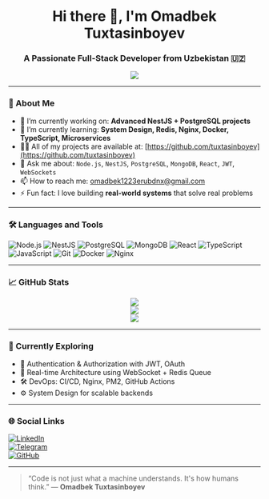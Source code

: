 <h1 align="center">Hi there 👋, I'm Omadbek Tuxtasinboyev</h1>
<h3 align="center">A Passionate Full-Stack Developer from Uzbekistan 🇺🇿</h3>

<p align="center">
  <img src="https://readme-typing-svg.demolab.com/?lines=Backend%20%26%20Frontend%20Developer;Node.js%20Lover;Always%20Learning%20New%20Things;Clean%20Code%20Advocate&center=true&width=440&height=45&pause=1000" />
</p>

---

### 🚀 About Me

- 🔭 I’m currently working on: **Advanced NestJS + PostgreSQL projects**
- 🌱 I’m currently learning: **System Design, Redis, Nginx, Docker, TypeScript, Microservices**
- 👨‍💻 All of my projects are available at: [https://github.com/tuxtasinboyev](https://github.com/tuxtasinboyev)
- 💬 Ask me about: `Node.js`, `NestJS`, `PostgreSQL`, `MongoDB`, `React`, `JWT`, `WebSockets`
- 📫 How to reach me: omadbek1223erubdnx@gmail.com
- ⚡ Fun fact: I love building **real-world systems** that solve real problems

---

### 🛠️ Languages and Tools

![Node.js](https://img.shields.io/badge/Node.js-339933?style=flat-square&logo=node.js&logoColor=white)
![NestJS](https://img.shields.io/badge/NestJS-E0234E?style=flat-square&logo=nestjs&logoColor=white)
![PostgreSQL](https://img.shields.io/badge/PostgreSQL-316192?style=flat-square&logo=postgresql&logoColor=white)
![MongoDB](https://img.shields.io/badge/MongoDB-47A248?style=flat-square&logo=mongodb&logoColor=white)
![React](https://img.shields.io/badge/React-61DAFB?style=flat-square&logo=react&logoColor=black)
![TypeScript](https://img.shields.io/badge/TypeScript-007ACC?style=flat-square&logo=typescript&logoColor=white)
![JavaScript](https://img.shields.io/badge/JavaScript-F7DF1E?style=flat-square&logo=javascript&logoColor=black)
![Git](https://img.shields.io/badge/Git-F05032?style=flat-square&logo=git&logoColor=white)
![Docker](https://img.shields.io/badge/Docker-2496ED?style=flat-square&logo=docker&logoColor=white)
![Nginx](https://img.shields.io/badge/Nginx-009639?style=flat-square&logo=nginx&logoColor=white)

---

### 📈 GitHub Stats

<p align="center">
  <img src="https://github-readme-streak-stats.herokuapp.com/?user=tuxtasinboyev&theme=radical&hide_border=true" />
  <br />
  <img src="https://github-readme-stats.vercel.app/api?username=tuxtasinboyev&show_icons=true&theme=radical&hide_border=true" />
  <br />
  <img src="https://github-readme-stats.vercel.app/api/top-langs/?username=tuxtasinboyev&layout=compact&theme=radical&hide_border=true" />
</p>

---

### 🧠 Currently Exploring

- 🔐 Authentication & Authorization with JWT, OAuth
- 🧵 Real-time Architecture using WebSocket + Redis Queue
- 🛠️ DevOps: CI/CD, Nginx, PM2, GitHub Actions
- ⚙️ System Design for scalable backends

---

### 🌐 Social Links

[![LinkedIn](https://img.shields.io/badge/LinkedIn-blue?style=flat-square&logo=linkedin&logoColor=white)](https://www.linkedin.com/)  
[![Telegram](https://img.shields.io/badge/Telegram-26A5E4?style=flat-square&logo=telegram&logoColor=white)](https://t.me/yourusername)  
[![GitHub](https://img.shields.io/badge/GitHub-black?style=flat-square&logo=github&logoColor=white)](https://github.com/tuxtasinboyev)

---

> “Code is not just what a machine understands. It's how humans think.” — **Omadbek Tuxtasinboyev**
